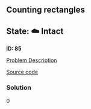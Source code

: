 ## Counting rectangles

## State: :cloud: **Intact**

**ID: 85**

[Problem Description](https://projecteuler.net/problem=85)

[Source code](main.cpp)

### Solution
0